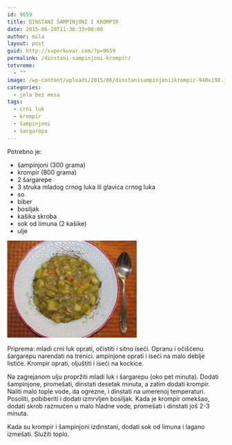 ```yaml
---
id: 9659
title: DINSTANI ŠAMPINjONI I KROMPIR
date: 2015-06-20T11:36:33+00:00
author: mila
layout: post
guid: http://superkuvar.com/?p=9659
permalink: /dinstani-sampinjoni-krompir/
totvreme:
  - ""
image: /wp-content/uploads/2015/06/dinstanisampinjoniikrompir-940x198.jpg
categories:
  - jela bez mesa
tags:
  - crni luk
  - krompir
  - šampinjoni
  - šargarepa
---
```

Potrebno je:  
* šampinjoni (300 grama)  
* krompir (800 grama)  
* 2 šargarepe  
* 3 struka mladog crnog luka ili glavica crnog luka  
* so  
* biber  
* bosiljak  
* kašika skroba  
* sok od limuna (2 kašike)  
* ulje

[<img class="alignnone size-medium wp-image-9660" src="/wp-content/uploads/2015/06/dinstanisampinjoniikrompir-300x225.jpg" alt="dinstanisampinjoniikrompir" width="300" height="225" />](/wp-content/uploads/2015/06/dinstanisampinjoniikrompir-e1434799762913.jpg)

Priprema: mladi crni luk oprati, očistiti i sitno iseći. Opranu i očišćenu šargarepu narendati na trenici.  ampinjone oprati i iseći na malo deblje listiće. Krompir oprati, oljuštiti i iseći na kockice.

Na zagrejanom ulju propržiti mladi luk i šargarepu (oko pet minuta). Dodati šampinjone, promešati, dinstati desetak minuta, a zatim dodati krompir. Naliti malo tople vode, da ogrezne, i dinstati na umerenoj temperaturi. Posoliti, pobiberiti i dodati izmrvljen bosiljak. Kada je krompir omekšao, dodati skrob razmućen u malo hladne vode, promešati i dinstati još 2-3 minuta.

Kada su krompir i šampinjoni izdinstani, dodati sok od limuna i lagano izmešati. Služiti toplo.